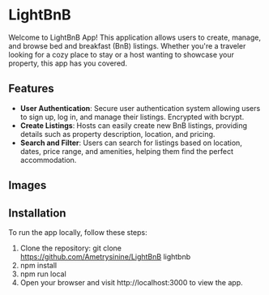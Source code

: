 # LightBnB

Welcome to LightBnB App! This application allows users to create, manage, and browse bed and breakfast (BnB) listings. Whether you're a traveler looking for a cozy place to stay or a host wanting to showcase your property, this app has you covered.

## Features

- **User Authentication**: Secure user authentication system allowing users to sign up, log in, and manage their listings. Encrypted with bcrypt.
- **Create Listings**: Hosts can easily create new BnB listings, providing details such as property description, location, and pricing.
- **Search and Filter**: Users can search for listings based on location, dates, price range, and amenities, helping them find the perfect accommodation.

## Images



## Installation

To run the app locally, follow these steps:

1. Clone the repository:
   git clone https://github.com/Ametrysinine/LightBnB lightbnb
2. npm install
3. npm run local
4. Open your browser and visit http://localhost:3000 to view the app.